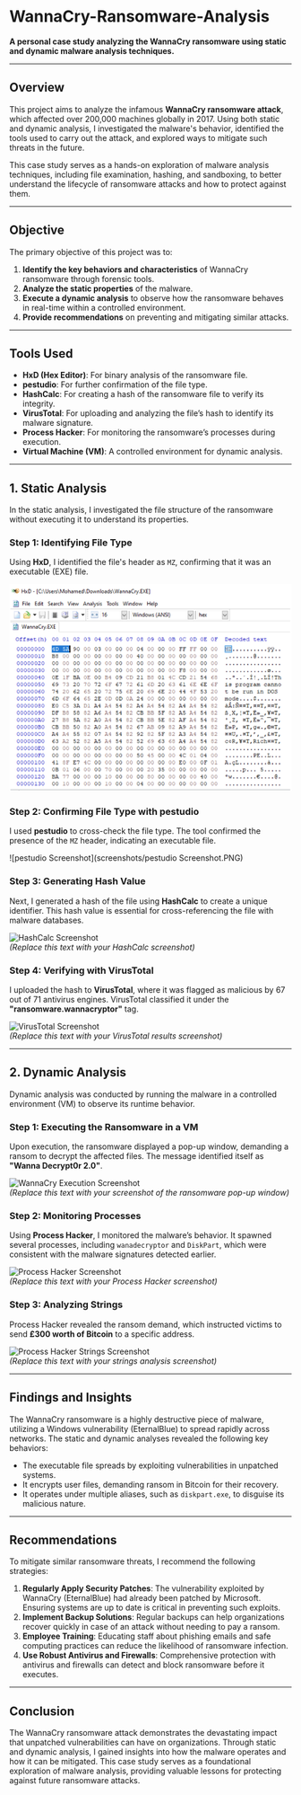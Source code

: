 # **WannaCry-Ransomware-Analysis**

**A personal case study analyzing the WannaCry ransomware using static and dynamic malware analysis techniques.**

---

## **Overview**

This project aims to analyze the infamous **WannaCry ransomware attack**, which affected over 200,000 machines globally in 2017. Using both static and dynamic analysis, I investigated the malware's behavior, identified the tools used to carry out the attack, and explored ways to mitigate such threats in the future.

This case study serves as a hands-on exploration of malware analysis techniques, including file examination, hashing, and sandboxing, to better understand the lifecycle of ransomware attacks and how to protect against them.

---

## **Objective**

The primary objective of this project was to:
1. **Identify the key behaviors and characteristics** of WannaCry ransomware through forensic tools.
2. **Analyze the static properties** of the malware.
3. **Execute a dynamic analysis** to observe how the ransomware behaves in real-time within a controlled environment.
4. **Provide recommendations** on preventing and mitigating similar attacks.

---

## **Tools Used**
- **HxD (Hex Editor)**: For binary analysis of the ransomware file.
- **pestudio**: For further confirmation of the file type.
- **HashCalc**: For creating a hash of the ransomware file to verify its integrity.
- **VirusTotal**: For uploading and analyzing the file’s hash to identify its malware signature.
- **Process Hacker**: For monitoring the ransomware’s processes during execution.
- **Virtual Machine (VM)**: A controlled environment for dynamic analysis.

---

## **1. Static Analysis**

In the static analysis, I investigated the file structure of the ransomware without executing it to understand its properties.

### **Step 1: Identifying File Type**
Using **HxD**, I identified the file's header as `MZ`, confirming that it was an executable (EXE) file.

![HxD Screenshot](screenshots/HxD%20Editor%20Screenshot.PNG)

### **Step 2: Confirming File Type with pestudio**
I used **pestudio** to cross-check the file type. The tool confirmed the presence of the `MZ` header, indicating an executable file.

![pestudio Screenshot](screenshots/pestudio Screenshot.PNG)

### **Step 3: Generating Hash Value**
Next, I generated a hash of the file using **HashCalc** to create a unique identifier. This hash value is essential for cross-referencing the file with malware databases.

![HashCalc Screenshot](path-to-image)  
*(Replace this text with your HashCalc screenshot)*

### **Step 4: Verifying with VirusTotal**
I uploaded the hash to **VirusTotal**, where it was flagged as malicious by 67 out of 71 antivirus engines. VirusTotal classified it under the **"ransomware.wannacryptor"** tag.

![VirusTotal Screenshot](path-to-image)  
*(Replace this text with your VirusTotal results screenshot)*

---

## **2. Dynamic Analysis**

Dynamic analysis was conducted by running the malware in a controlled environment (VM) to observe its runtime behavior.

### **Step 1: Executing the Ransomware in a VM**
Upon execution, the ransomware displayed a pop-up window, demanding a ransom to decrypt the affected files. The message identified itself as **"Wanna Decrypt0r 2.0"**.

![WannaCry Execution Screenshot](path-to-image)  
*(Replace this text with your screenshot of the ransomware pop-up window)*

### **Step 2: Monitoring Processes**
Using **Process Hacker**, I monitored the malware’s behavior. It spawned several processes, including `wanadecryptor` and `DiskPart`, which were consistent with the malware signatures detected earlier.

![Process Hacker Screenshot](path-to-image)  
*(Replace this text with your Process Hacker screenshot)*

### **Step 3: Analyzing Strings**
Process Hacker revealed the ransom demand, which instructed victims to send **£300 worth of Bitcoin** to a specific address.

![Process Hacker Strings Screenshot](path-to-image)  
*(Replace this text with your strings analysis screenshot)*

---

## **Findings and Insights**

The WannaCry ransomware is a highly destructive piece of malware, utilizing a Windows vulnerability (EternalBlue) to spread rapidly across networks. The static and dynamic analyses revealed the following key behaviors:

- The executable file spreads by exploiting vulnerabilities in unpatched systems.
- It encrypts user files, demanding ransom in Bitcoin for their recovery.
- It operates under multiple aliases, such as `diskpart.exe`, to disguise its malicious nature.

---

## **Recommendations**

To mitigate similar ransomware threats, I recommend the following strategies:

1. **Regularly Apply Security Patches**: The vulnerability exploited by WannaCry (EternalBlue) had already been patched by Microsoft. Ensuring systems are up to date is critical in preventing such exploits.
2. **Implement Backup Solutions**: Regular backups can help organizations recover quickly in case of an attack without needing to pay a ransom.
3. **Employee Training**: Educating staff about phishing emails and safe computing practices can reduce the likelihood of ransomware infection.
4. **Use Robust Antivirus and Firewalls**: Comprehensive protection with antivirus and firewalls can detect and block ransomware before it executes.

---

## **Conclusion**

The WannaCry ransomware attack demonstrates the devastating impact that unpatched vulnerabilities can have on organizations. Through static and dynamic analysis, I gained insights into how the malware operates and how it can be mitigated. This case study serves as a foundational exploration of malware analysis, providing valuable lessons for protecting against future ransomware attacks.
